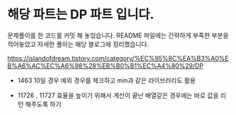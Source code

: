 # 해당 파트는 DP 파트 입니다. 

문제풀이를 한 코드를 커밋 해 놓았습니다. README 파일에는 간략하게 부족한 부분을 적어놓았고
자세한 풀이는 해당 블로그에 정리했습니다. 

https://islandofdream.tistory.com/category/%EC%95%8C%EA%B3%A0%EB%A6%AC%EC%A6%98%28%EB%B0%B1%EC%A4%80%29/DP


 - 1463
 10일 경우 예외 경우를 체크하고 min과 같은 라이브러리도 활용 
 
 - 11726 , 11727
 효율을 높이기 위해서 계산이 끝난 배열같은 경우에는 바로 값을 리턴 해주도록 하기
